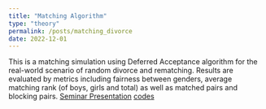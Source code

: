 ```yaml
---
title: "Matching Algorithm"
type: "theory"
permalink: /posts/matching_divorce
date: 2022-12-01
---
```

This is a matching simulation using Deferred Acceptance algorithm for the real-world scenario of random divorce and rematching. Results are evaluated by metrics including fairness between genders, average matching rank (of boys, girls and total) as well as matched pairs and blocking pairs.
[Seminar Presentation](https://laurenqu.github.io/files/veszteg_8.pdf)
[codes](https://github.com/laurenqu/DA_Divorce)
